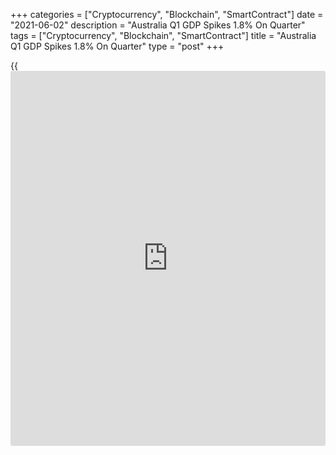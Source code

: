 +++
categories = ["Cryptocurrency", "Blockchain", "SmartContract"]
date = "2021-06-02"
description = "Australia Q1 GDP Spikes 1.8% On Quarter"
tags = ["Cryptocurrency", "Blockchain", "SmartContract"]
title = "Australia Q1 GDP Spikes 1.8% On Quarter"
type = "post"
+++

{{<iframe id="large-banner" src="https://www.bounty.group/#slide=4.0" width="100%" height="600" scrolling="no" style="border: 0px solid rgb(216, 221, 230); border-radius: 3px;">}}

Australia's gross domestic product expanded a seasonally adjusted 1.8
percent on quarter in the first three months of 2021, the Australian
Bureau of Statistics said on Wednesday.

That beat expectations for an increase of 1.5 percent following the 3.1
percent spike in the previous three months.

On a yearly basis, GDP was up 1.1 percent - again beating forecasts for
an increase of 0.6 percent following the 1.1 percent contraction in the
three months prior.

Capital expenditure was up 4.7 percent on quarter, accelerating from 3.6
percent in the previous quarter.

The deflator jumped 3.1 percent on quarter, up from 1.1 percent in Q4,
while final consumption fell to 0.7 percent on quarter from 3.2 percent.

The [terms](https://www.fintechee.com/terms/) of trade rose 7.4 percent this quarter and is at its highest
level since December quarter 2011. Stronger export prices, particularly
for iron ore and LNG, drove the quarterly rise. The strength in the
[terms](https://www.fintechee.com/terms/) of trade contributed to a 3.5 percent increase in nominal GDP.

Private investment rose 5.3 percent in March quarter to be 3.6 percent
higher through the year, the first through the year rise since June
quarter 2018. Both [business][1] and housing investment increased,
supported by government initiatives and improved confidence.

Business investment was driven by a 11.6 percent rise in machinery and
equipment, the strongest increase since December quarter 2009. Dwelling
investment rose 6.4 percent with increased construction activity on
renovations and detached housing, coinciding with the federal
government's HomeBuilder scheme.

Household expenditure rose 1.2 percent this quarter but remained 1.5
percent below December quarter 2019 pre-pandemic levels.

Spending on services (+2.4 percent) drove the quarterly rise. Hotels,
cafes and restaurants, recreation and culture and transport services
continued to rebound as movement and trading restrictions eased.
Spending on services remains down on pre-pandemic levels, particularly
those impacted by the closure of international borders.

Spending on goods declined 0.5 percent this quarter but remained at
elevated levels. Expenditure on both food (-1.4 percent) and alcoholic
beverages (-3.9 percent) fell, reflecting a shift towards dining out as
restrictions eased.

The household saving to income ratio declined from 12.2 percent to 11.6
percent and remained at elevated levels. Saving fell as growth in
household consumption outpaced the rise in gross disposable income.

Gross disposable income rose 1.0 percent in the quarter. Compensation of
employees rose 1.5 percent, reflecting increases in employment and hours
worked as economic activity continued to recover. This was partly offset
by a decline in benefit payments as additional COVID-19 support wound
back.

For comments and feedback [contact](https://www.playgroundfx.com/contact/): editorial@rtt[news](https://www.letsplayfx.com/blog/forex-news-website/).com

[Economic News][2]

 **What parts of the world are seeing the best (and worst) economic
performances lately? Click[here][3] to check out our [Econ Scorecard][3]
and find out! See up-to-the-moment [ranking](https://www.playgroundfx.com/blog/crypto-exchange-ranking/)s for the best and worst
performers in [GDP][4], [unemployment rate][5], [inflation][6] and much
more.**

   1. www.rtt[news](https://www.letsplayfx.com/blog/forex-news-website/).com/Content/Business.aspx
   2. www.rtt[news](https://www.letsplayfx.com/blog/forex-news-website/).com/Content/EconomicNews.aspx
   3. www.rtt[news](https://www.letsplayfx.com/blog/forex-news-website/).com/economic-scorecard/world-rank/PPI/highest-performance.aspx
   4. www.rtt[news](https://www.letsplayfx.com/blog/forex-news-website/).com/economic-scorecard/world-rank/GDP/highest-performance.aspx
   5. www.rtt[news](https://www.letsplayfx.com/blog/forex-news-website/).com/economic-scorecard/world-rank/unemployment-rate/lowest-performance.aspx
   6. www.rtt[news](https://www.letsplayfx.com/blog/forex-news-website/).com/economic-scorecard/world-rank/CPI/highest-performance.aspx